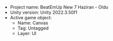 <!-- UNITY CODE ASSIST INSTRUCTIONS START -->
- Project name: BeatEmUp New 7 Haziran - Oldu
- Unity version: Unity 2022.3.50f1
- Active game object:
  - Name: Canvas
  - Tag: Untagged
  - Layer: UI
<!-- UNITY CODE ASSIST INSTRUCTIONS END -->